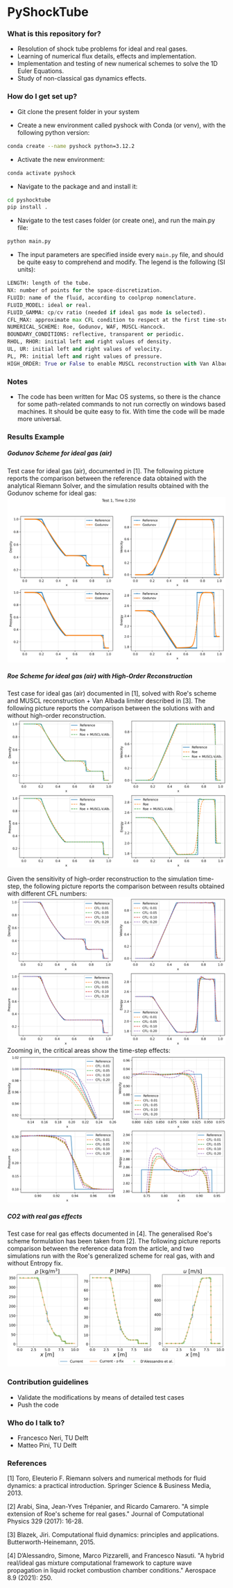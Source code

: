 # PyShockTube #



### What is this repository for? ###

* Resolution of shock tube problems for ideal and real gases.
* Learning of numerical flux details, effects and implementation.
* Implementation and testing of new numerical schemes to solve the 1D Euler Equations.
* Study of non-classical gas dynamics effects.


### How do I get set up? ###

* Git clone the present folder in your system

* Create a new environment called pyshock with Conda (or venv), with the following python version:
```bash
conda create --name pyshock python=3.12.2
```

* Activate the new environment:
```bash
conda activate pyshock
```

* Navigate to the package and and install it:
```bash
cd pyshocktube
pip install .
```

* Navigate to the test cases folder (or create one), and run the main.py file:
```bash
python main.py
```

* The input parameters are specified inside every `main.py` file, and should be quite easy to comprehend and modify. The legend is the following (SI units):
```python
LENGTH: length of the tube.
NX: number of points for the space-discretization.
FLUID: name of the fluid, according to coolprop nomenclature.
FLUID_MODEL: ideal or real.
FLUID_GAMMA: cp/cv ratio (needed if ideal gas mode is selected).
CFL_MAX: approximate max CFL condition to respect at the first time-step.
NUMERICAL_SCHEME: Roe, Godunov, WAF, MUSCL-Hancock.
BOUNDARY_CONDITIONS: reflective, transparent or periodic.
RHOL, RHOR: initial left and right values of density.
UL, UR: initial left and right values of velocity.
PL, PR: initial left and right values of pressure.
HIGH_ORDER: True or False to enable MUSCL reconstruction with Van Albada Limiter.
```



### Notes ###
* The code has been written for Mac OS systems, so there is the chance for some path-related commands to not run correctly
on windows based machines. It should be quite easy to fix. With time the code will be made more universal.





### Results Example ###

##### Godunov Scheme for ideal gas (air) #####
Test case for ideal gas (air), documented in [1].
The following picture reports the comparison between the reference data obtained with the analytical Riemann Solver, and the simulation results obtained with the Godunov scheme for ideal gas:
![Description of image](images/godunov_idealgas.png)

##### Roe Scheme for ideal gas (air) with High-Order Reconstruction #####
Test case for ideal gas (air) documented in [1], solved with Roe's scheme and MUSCL reconstruction + Van Albada limiter described in [3].
The following picture reports the comparison between the solutions with and without high-order reconstruction.
![Description of image](images/high_order_comparison.png)

Given the sensitivity of high-order reconstruction to the simulation time-step, the following picture reports the comparison between results obtained with different CFL numbers:
![Description of image](images/high_order.png)
Zooming in, the critical areas show the time-step effects:
![Description of image](images/high_order_zoom.png)

##### CO2 with real gas effects #####
Test case for real gas effects documented in [4]. The generalised Roe's scheme formulation has been taken from [2].
The following picture reports comparison between the reference data from the article, and two simulations run with the
Roe's generalized scheme for real gas, with and without Entropy fix.
![Description of image](images/co2_validation.png)

### Contribution guidelines ###

* Validate the modifications by means of detailed test cases
* Push the code

### Who do I talk to? ###

* Francesco Neri, TU Delft
* Matteo Pini, TU Delft

### References ###

[1] Toro, Eleuterio F. Riemann solvers and numerical methods for fluid dynamics: a practical introduction. Springer Science & Business Media, 2013.

[2] Arabi, Sina, Jean-Yves Trépanier, and Ricardo Camarero. "A simple extension of Roe's scheme for real gases." Journal of Computational Physics 329 (2017): 16-28.

[3] Blazek, Jiri. Computational fluid dynamics: principles and applications. Butterworth-Heinemann, 2015.

[4] D’Alessandro, Simone, Marco Pizzarelli, and Francesco Nasuti. "A hybrid real/ideal gas mixture computational framework to capture wave propagation in liquid rocket combustion chamber conditions." Aerospace 8.9 (2021): 250.